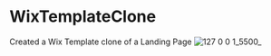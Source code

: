 # WixTemplateClone
Created a Wix Template clone of a Landing Page 
![127 0 0 1_5500_](https://github.com/JiyaGupta-cs/WixTemplateClone/assets/140608790/801c972c-2ed1-4a13-ae5e-f7cf774ebae6)

